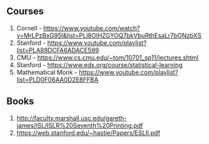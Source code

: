 ## Courses

1. Cornell - https://www.youtube.com/watch?v=MrLPzBxG95I&list=PLl8OlHZGYOQ7bkVbuRthEsaLr7bONzbXS
2. Stanford - https://www.youtube.com/playlist?list=PLA89DCFA6ADACE599
3. CMU - https://www.cs.cmu.edu/~tom/10701_sp11/lectures.shtml
4. Stanford - https://www.edx.org/course/statistical-learning
5. Mathematical Monk - https://www.youtube.com/playlist?list=PLD0F06AA0D2E8FFBA


## Books

1. http://faculty.marshall.usc.edu/gareth-james/ISL/ISLR%20Seventh%20Printing.pdf
2. https://web.stanford.edu/~hastie/Papers/ESLII.pdf